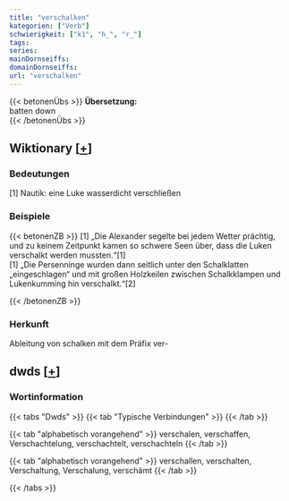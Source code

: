```yaml
---
title: "verschalken"
kategorien: ["Verb"]
schwierigkeit: ["k1", "h_", "r_"]
tags:
series:
mainDornseiffs:
domainDornseiffs:
url: "verschalken"
---
```


{{< betonenÜbs >}}
**Übersetzung:**  
batten down  
{{< /betonenÜbs >}}

## Wiktionary [[+](https://de.wiktionary.org/wiki/verschalken)]

### Bedeutungen
[1] Nautik: eine Luke wasserdicht verschließen  

### Beispiele
{{< betonenZB >}}
[1] „Die Alexander segelte bei jedem Wetter prächtig, und zu keinem Zeitpunkt kamen so schwere Seen über, dass die Luken verschalkt werden mussten.“[1]  
[1] „Die Persenninge wurden dann seitlich unter den Schalklatten „eingeschlagen“ und mit großen Holzkeilen zwischen Schalkklampen und Lukenkumming hin verschalkt.“[2]  

{{< /betonenZB >}}
### Herkunft
Ableitung von schalken mit dem Präfix ver-  



## dwds [[+](https://www.dwds.de/wb/verschalken)]

### Wortinformation
{{< tabs "Dwds" >}}
{{< tab "Typische Verbindungen" >}}
{{< /tab >}}

{{< tab "alphabetisch vorangehend" >}}
verschalen, verschaffen, Verschachtelung, verschachtelt, verschachteln
{{< /tab >}}

{{< tab "alphabetisch vorangehend" >}}
verschallen, verschalten, Verschaltung, Verschalung, verschämt
{{< /tab >}}

{{< /tabs >}}

